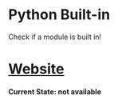 # Python Built-in
Check if a module is built in!


# [Website](https://www.shanox.de/tools/python/built-in-check/)
#### Current State: not available
